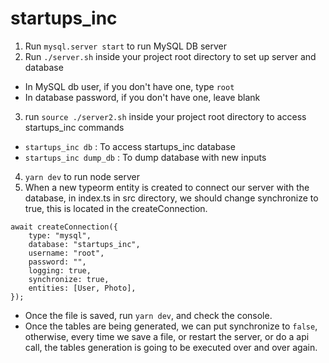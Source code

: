 # startups_inc
1. Run `mysql.server start` to run MySQL DB server
2. Run `./server.sh` inside your project root directory to set up server and database
* In MySQL db user, if you don't have one, type `root`
* In database password, if you don't have one, leave blank
3. run `source ./server2.sh` inside your project root directory to access startups_inc commands
* `startups_inc db` : To access startups_inc database
* `startups_inc dump_db` : To dump database with new inputs
4. `yarn dev` to run node server
5. When a new typeorm entity is created to connect our server with the database, in index.ts in src directory, we should change synchronize to true, this is located in the createConnection.
```
await createConnection({
    type: "mysql",
    database: "startups_inc",
    username: "root",
    password: "",
    logging: true,
    synchronize: true,
    entities: [User, Photo],
});
```
* Once the file is saved, run `yarn dev`, and check the console. 
* Once the tables are being generated, we can put synchronize to `false`, otherwise, every time we save a file, or restart the server, or do a api call, the tables generation is going to be executed over and over again.
